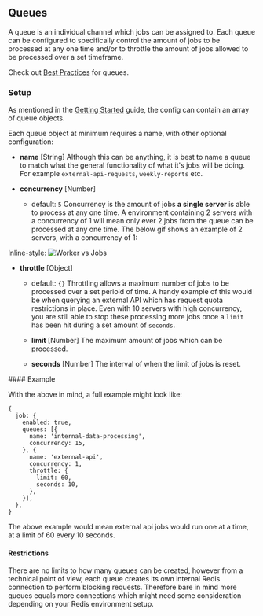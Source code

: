 ## Queues

A queue is an individual channel which jobs can be assigned to. Each queue can be configured to specifically control the
amount of jobs to be processed at any one time and/or to throttle the amount of jobs allowed to be processed over a set timeframe.

Check out [Best Practices](https://github.com/redibox/job/blob/master/docs/best-practices.md#queues) for queues.

### Setup

As mentioned in the [Getting Started](https://github.com/redibox/job/blob/master/docs/getting-started.md) guide, the config 
can contain an array of queue objects.

Each queue object at minimum requires a name, with other optional configuration:

- **name** [String]
Although this can be anything, it is best to name a queue to match what the general functionality of what it's jobs will
be doing. For example `external-api-requests`, `weekly-reports` etc.

- **concurrency** [Number]
  - default: `5`
Concurrency is the amount of jobs **a single server** is able to process at any one time. A environment containing 2 servers
with a concurrency of 1 will mean only ever 2 jobs from the queue can be processed at any one time. The below gif shows an 
example of 2 servers, with a concurrency of 1:

Inline-style: 
![Worker vs Jobs](https://camo.githubusercontent.com/6bbd36f4cf5b35a0f11a96dcd2e97711ffc2fb37/68747470733a2f2f662e636c6f75642e6769746875622e636f6d2f6173736574732f313637363837312f36383130382f62626330636662302d356632392d313165322d393734662d3333393763363464633835382e676966 "Worker vs Jobs")

- **throttle** [Object]
  - default: `{}`
Throttling allows a maximum number of jobs to be processed over a set perioid of time. A handy example of this would be
when querying an external API which has request quota restrictions in place. Even with 10 servers with high concurrency, you
are still able to stop these processing more jobs once a `limit` has been hit during a set amount of `seconds`.

  - **limit** [Number]
    The maximum amount of jobs which can be processed.
  - **seconds** [Number]
    The interval of when the limit of jobs is reset.
    

#### Example

With the above in mind, a full example might look like:

```
{
  job: {
    enabled: true,
    queues: [{
      name: 'internal-data-processing',
      concurrency: 15,
    }, {
      name: 'external-api',
      concurrency: 1,
      throttle: {
        limit: 60,
        seconds: 10,
      },
    }],
  },
}
```

The above example would mean external api jobs would run one at a time, at a limit of 60 every 10 seconds.

#### Restrictions

There are no limits to how many queues can be created, however from a technical point of view, each queue creates its own
internal Redis connection to perform blocking requests. Therefore bare in mind more queues equals more connections which
might need some consideration depending on your Redis environment setup.
